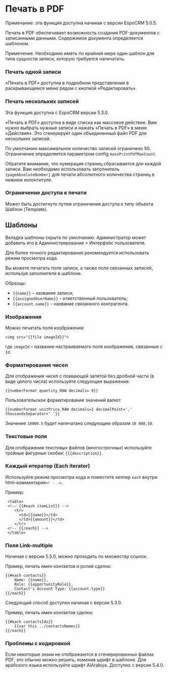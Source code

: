 # Печать в PDF

Примечание: эта функция доступна начиная с версии EspoCRM 5.0.5.

Печать в PDF обеспечивает возможность создания PDF-документов с записанными данными. Содержимое документа определяется шаблоном.


Примечение. Необходимо иметь по крайней мере один шаблон для типа сущности записи, которую требуется напечатать.

### Печать одной записи

«Печать в PDF» доступна в подробном представлении в раскрывающемся меню рядом с кнопкой «Редактировать».

### Печать нескольких записей
Эта функция доступна с EspoCRM версии 5.3.0.

«Печать в PDF» доступна в виде списка как массовое действие. Вам нужно выбрать нужные записи и нажать «Печать в PDF» в меню «Действия». Это сгенерирует один объединенный файл PDF для нескольких записей.

По умолчанию максимальное количество записей ограничено 50. Ограничение определяется параметром config `massPrintPdfMaxCount`.

Обратите внимание, что нумерация страниц сбрасывается для каждой записи. Вам необходимо использовать заполнитель `{pageAbsoluteNumber}` для печати абсолютного количества страниц в нижнем колонтитуле.

### Ограничение доступа к печати

Может быть достигнуто путем ограничения доступа к типу объекта Шаблон (Template).

## Шаблоны

Вкладка шаблоны скрыта по умолчанию. Администратор может добавить его в Администрирование > Интерфейс пользователя.

Для более точного редактирования рекомендуется использовать режим просмотра кода.

Вы можете печатать поля записи, а также поля связанных записей, используя заполнители в шаблоне.

Образцы: 

* `{{name}}` – название записи;
* `{{assignedUserName}}` - ответственный пользователь;
* `{{account.name}}` – название связанного контрагента.

### Изображения 

Можно печатать поля изображения:

``
<img src="{{file imageId}}">
``

где `imageId` – название настраиваемого поля изображения, связанные с `Id`.

### Форматирование чисел

Для отображения чисел с плавающей запятой без дробной части (в виде целого числа) используйте следующее выражение:

``
{{numberFormat quantity_RAW decimals= 0}}
``

Пользовательское форматирование значений валют:

``
{{numberFormat unitPrice_RAW decimals=2 decimalPoint=',' thousandsSeparator=' '}}
``

Значение `10000.5` будет напечатано следующим образом `10 000,50`.

### Текстовые поля

Для отображения текстовых файлов (многострочных) используйте тройные фигурные скобки: `{{{description}}`.

### Каждый итератор (Each iterator)

Используйте режим просмотра кода и поместите хелпер `each` внутри html-комментария` <! - -> `.

Пример:
```
 <table>
 <!-- {{#each itemList}} -->
    <tr>
      <td>{{name}}</td>
      </td>{{amount}}</td>
    </tr>
 <!-- {{/each}} --> 
 </table>
```

### Поля Link-multiple 

Начиная с версии 5.5.0, можно проходить по множеству ссылок.

Пример, печать имен контактов и ролей сделок:

```
{{#each contacts}}
    Name: {{name}},
    Role: {{opportunityRole}},
    Contact's Account Type: {{account.type}}
{{/each}}
```

Следующий способ доступен начиная с версии 5.3.0.

Пример, печать имен контактов сделки:
```
{{#each contactsIds}}
    {{var this ../contactsNames}}
{{/each}}
```

### Проблемы с кодировкой

Если некоторые знаки не отображаются в сгенерированных файлах PDF, это обычно можно решить, изменив шрифт в шаблоне. Для арабского языка используйте шрифт AlArabiya. Доступно с версии 5.4.0. 
